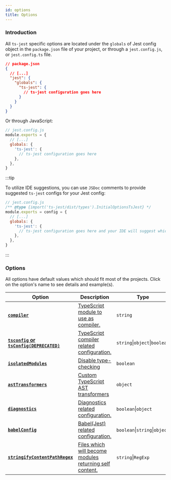 ```yaml
---
id: options
title: Options
---
```


### Introduction

All `ts-jest` specific options are located under the `globals` of Jest config object in the `package.json` file of your project,
or through a `jest.config.js`, or `jest.config.ts` file.

```json
// package.json
{
  // [...]
  "jest": {
    "globals": {
      "ts-jest": {
        // ts-jest configuration goes here
      }
    }
  }
}
```

Or through JavaScript:

```js
// jest.config.js
module.exports = {
  // [...]
  globals: {
    'ts-jest': {
      // ts-jest configuration goes here
    },
  },
}
```

:::tip

To utilize IDE suggestions, you can use `JSDoc` comments to provide suggested `ts-jest` configs for your Jest config:

```js
// jest.config.js
/** @type {import('ts-jest/dist/types').InitialOptionsTsJest} */
module.exports = config = {
  // [...]
  globals: {
    'ts-jest': {
      // ts-jest configuration goes here and your IDE will suggest which configs when typing
    },
  },
}
```

:::

### Options

All options have default values which should fit most of the projects. Click on the option's name to see details and example(s).

| Option                                                       | Description                                                                          | Type                          | Default        |
| ------------------------------------------------------------ | ------------------------------------------------------------------------------------ | ----------------------------- | -------------- |
| [**`compiler`**][compiler]                                   | [TypeScript module to use as compiler.][compiler]                                    | `string`                      | `"typescript"` |
| [**`tsconfig` or `tsConfig(DEPRECATED)`**][tsconfig]         | [TypeScript compiler related configuration.][tsconfig]                               | `string`\|`object`\|`boolean` | _auto_         |
| [**`isolatedModules`**][isolatedmodules]                     | [Disable type-checking][isolatedmodules]                                             | `boolean`                     | _disabled_     |
| [**`astTransformers`**][asttransformers]                     | [Custom TypeScript AST transformers][asttransformers]                                | `object`                      | _auto_         |
| [**`diagnostics`**][diagnostics]                             | [Diagnostics related configuration.][diagnostics]                                    | `boolean`\|`object`           | _enabled_      |
| [**`babelConfig`**][babelconfig]                             | [Babel(Jest) related configuration.][babelconfig]                                    | `boolean`\|`string`\|`object` | _disabled_     |
| [**`stringifyContentPathRegex`**][stringifycontentpathregex] | [Files which will become modules returning self content.][stringifycontentpathregex] | `string`\|`RegExp`            | _disabled_     |

[compiler]: options/compiler
[tsconfig]: options/tsconfig
[isolatedmodules]: options/isolatedModules
[asttransformers]: options/astTransformers
[diagnostics]: options/diagnostics
[babelconfig]: options/babelConfig
[stringifycontentpathregex]: options/stringifyContentPathRegex
